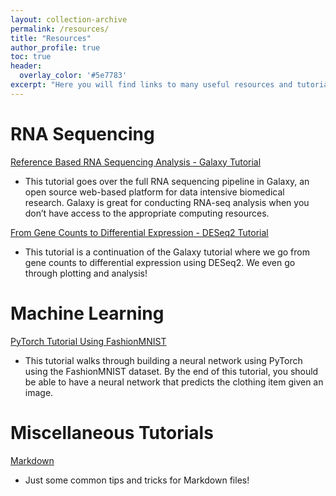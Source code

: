```yaml
---
layout: collection-archive
permalink: /resources/
title: "Resources"
author_profile: true
toc: true
header:
  overlay_color: '#5e7783'
excerpt: "Here you will find links to many useful resources and tutorials I have developed! Many of these resources are developed from my own notes and journey through the learning process."
---
```


# RNA Sequencing

[Reference Based RNA Sequencing Analysis - Galaxy Tutorial](/posts/2023/05/galaxy-tutorial)
- This tutorial goes over the full RNA sequencing pipeline in Galaxy, an open source 
web-based platform for data intensive biomedical research. Galaxy is great for 
conducting RNA-seq analysis when you don’t have access to the appropriate computing resources.

[From Gene Counts to Differential Expression - DESeq2 Tutorial](/posts/2023/05/deseq2-tutorial)
- This tutorial is a continuation of the Galaxy tutorial where we go from gene counts to 
differential expression using DESeq2. We even go through plotting and analysis!

# Machine Learning

[PyTorch Tutorial Using FashionMNIST](/fashion-mnist/PytorchFashionMNIST.html)
- This tutorial walks through building a neural network using PyTorch using the FashionMNIST dataset. By the end of this tutorial, you should be able to have a neural network that predicts the clothing item given an image. 

# Miscellaneous Tutorials

[Markdown](/posts/2023/05/markdown)
- Just some common tips and tricks for Markdown files!